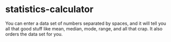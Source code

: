 # statistics-calculator
You can enter a data set of numbers separated by spaces, and it will tell you all that good stuff like mean, median, mode, range, and all that crap. It also orders the data set for you.
